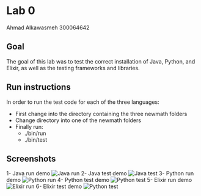 # Lab 0
Ahmad Alkawasmeh 
300064642
## Goal
The goal of this lab was to test the correct installation of Java, Python, and Elixir, as well as the testing frameworks and libraries. 

## Run instructions

In order to run the test code for each of the three languages: 
- First change into the directory containing the three newmath folders
- Change directory into one of the newmath folders 
- Finally run: 
	- ./bin/run  
	- ./bin/test 


## Screenshots
1- Java run demo
![Java run](https://github.com/ahmadalkawasmeh/seg3103_playground/assets/Java_run_SC.png?raw=true "JRun")
2- Java test demo
![Java test](https://github.com/ahmadalkawasmeh/seg3103_playground/assets/Java_test_SC.png?raw=true "JTest")
3- Python run demo
![Python run](https://github.com/ahmadalkawasmeh/seg3103_playground/assets/Python_run_SC.png?raw=true "PRun")
4- Python test demo
![Python test](https://github.com/ahmadalkawasmeh/seg3103_playground/assets/Python_test_SC.png?raw=true "PTest")
5- Elixir run demo
![Elixir run](https://github.com/ahmadalkawasmeh/seg3103_playground/assets/Elixir_run_SC.png?raw=true "ERun")
6- Elixir test demo
![Python test](https://github.com/ahmadalkawasmeh/seg3103_playground/assets/Elixir_test_SC.png?raw=true "ETest")
